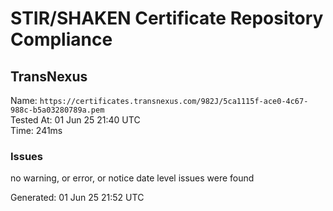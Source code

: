 # STIR/SHAKEN Certificate Repository Compliance

## TransNexus

Name: `https://certificates.transnexus.com/982J/5ca1115f-ace0-4c67-988c-b5a03280789a.pem`\
Tested At: 01 Jun 25 21:40 UTC\
Time: 241ms

### Issues

no warning, or error, or notice date level issues were found

Generated: 01 Jun 25 21:52 UTC
